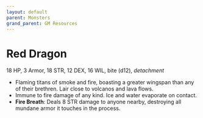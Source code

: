 ```yaml
---
layout: default
parent: Monsters
grand_parent: GM Resources
---
```


# Red Dragon

18 HP, 3 Armor, 18 STR, 12 DEX, 16 WIL, bite (d12), _detachment_

- Flaming titans of smoke and fire, boasting a greater wingspan than any of their brethren. Lair close to volcanos and lava flows.
- Immune to fire damage of any kind. Ice and water evaporate on contact.
- **Fire Breath**: Deals 8 STR damage to anyone nearby, destroying all mundane armor it touches in the process. 
